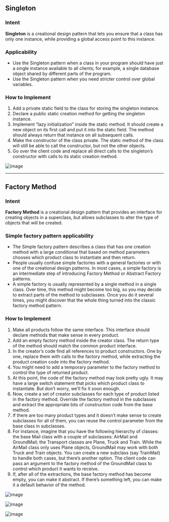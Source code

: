 ## Singleton
### Intent
**Singleton** is a creational design pattern that lets you ensure that a class has only one instance, while providing a global access point to this instance.

### Applicability
- Use the Singleton pattern when a class in your program should have just a single instance available to all clients; for example, a single database object shared by different parts of the program.
- Use the Singleton pattern when you need stricter control over global variables.

### How to Implement
1. Add a private static field to the class for storing the singleton instance.
2. Declare a public static creation method for getting the singleton instance.
3. Implement “lazy initialization” inside the static method. It should create a new object on its first call and put it into the static field. The method should always return that instance on all subsequent calls.
4. Make the constructor of the class private. The static method of the class will still be able to call the constructor, but not the other objects.
5. Go over the client code and replace all direct calls to the singleton’s constructor with calls to its static creation method.

![image](https://github.com/user-attachments/assets/05827a17-5edc-4d88-97c2-c86c69c0dbcd)

------------


## Factory Method
### Intent
**Factory Method** is a creational design pattern that provides an interface for creating objects in a superclass, but allows subclasses to alter the type of objects that will be created.

### Simple factory pattern applicability
- The Simple factory pattern  describes a class that has one creation method with a large conditional that based on method parameters chooses which product class to instantiate and then return.
- People usually confuse simple factories with a general factories or with one of the creational design patterns. In most cases, a simple factory is an intermediate step of introducing Factory Method or Abstract Factory patterns.
- A simple factory is usually represented by a single method in a single class. Over time, this method might become too big, so you may decide to extract parts of the method to subclasses. Once you do it several times, you might discover that the whole thing turned into the classic factory method pattern.

### How to Implement
1. Make all products follow the same interface. This interface should declare methods that make sense in every product.
2. Add an empty factory method inside the creator class. The return type of the method should match the common product interface.
3. In the creator’s code find all references to product constructors. One by one, replace them with calls to the factory method, while extracting the product creation code into the factory method.
4. You might need to add a temporary parameter to the factory method to control the type of returned product.
5. At this point, the code of the factory method may look pretty ugly. It may have a large switch statement that picks which product class to instantiate. But don’t worry, we’ll fix it soon enough.
6. Now, create a set of creator subclasses for each type of product listed in the factory method. Override the factory method in the subclasses and extract the appropriate bits of construction code from the base method.
7. If there are too many product types and it doesn’t make sense to create subclasses for all of them, you can reuse the control parameter from the base class in subclasses.
8. For instance, imagine that you have the following hierarchy of classes: the base Mail class with a couple of subclasses: AirMail and GroundMail; the Transport classes are Plane, Truck and Train. While the AirMail class only uses Plane objects, GroundMail may work with both Truck and Train objects. You can create a new subclass (say TrainMail) to handle both cases, but there’s another option. The client code can pass an argument to the factory method of the GroundMail class to control which product it wants to receive.
9. If, after all of the extractions, the base factory method has become empty, you can make it abstract. If there’s something left, you can make it a default behavior of the method.

![image](https://scaler.com/topics/images/structure-of-factory-design-pattern.webp)

![image](https://bezkoder.com/wp-content/uploads/2020/08/node-js-factory-pattern-example.png)

![image](https://i0.wp.com/www.thecodeline.org/wp-content/uploads/2022/10/simpleFactory-1.jpg?fit=771%2C375&ssl=1)


